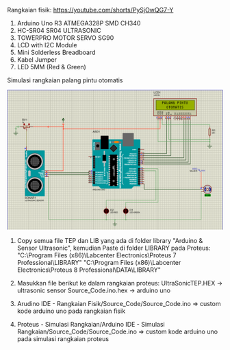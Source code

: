 Rangkaian fisik: https://youtube.com/shorts/PySjOwQG7-Y

1. Arduino Uno R3 ATMEGA328P SMD CH340
2. HC-SR04 SR04 ULTRASONIC
3. TOWERPRO MOTOR SERVO SG90
4. LCD with I2C Module
5. Mini Solderless Breadboard
6. Kabel Jumper
7. LED 5MM (Red & Green)

Simulasi rangkaian palang pintu otomatis

![Alt text](https://github.com/andreanfirdhaus/palang-pintu-otomatis/blob/main/Simulasi%20Rangkaian.png)

1. Copy semua file TEP dan LIB yang ada di folder library "Arduino & Sensor Ultrasonic", kemudian Paste di folder LIBRARY pada Proteus:
   "C:\Program Files (x86)\Labcenter Electronics\Proteus 7 Professional\LIBRARY"
   "C:\Program Files (x86)\Labcenter Electronics\Proteus 8 Professional\DATA\LIBRARY"

2. Masukkan file berikut ke dalam rangkaian proteus:
   UltraSonicTEP.HEX -> ultrasonic sensor
   Source_Code.ino.hex -> arduino uno
   
3. Arudino IDE - Rangkaian Fisik/Source_Code/Source_Code.ino => custom kode arduino uno pada rangkaian fisik

4. Proteus - Simulasi Rangkaian/Arduino IDE - Simulasi Rangkaian/Source_Code/Source_Code.ino => custom kode arduino uno pada simulasi rangkaian proteus
